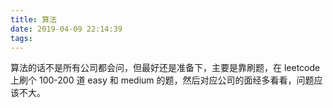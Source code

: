 ```yaml
---
title: 算法
date: 2019-04-09 22:14:39
tags:
---
```


算法的话不是所有公司都会问，但最好还是准备下，主要是靠刷题，在 leetcode 上刷个 100-200 道 easy 和 medium 的题，然后对应公司的面经多看看，问题应该不大。

<!--more-->